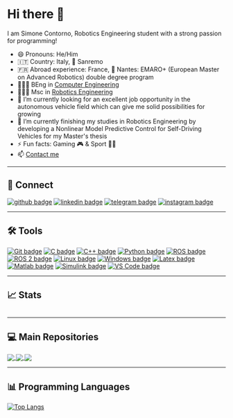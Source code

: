 # Hi there 👋

I am Simone Contorno, Robotics Engineering student with a strong passion for programming!

- 😄 Pronouns: He/Him
- 🇮🇹 Country: Italy, 📍 Sanremo
- 🇫🇷 Abroad experience: France, 📍 Nantes: EMARO+ (European Master on Advanced Robotics) double degree program 
- 👨🏻‍🎓 BEng in [Computer Engineering](https://corsi.unige.it/en/corsi/8719) 
- 👨🏻‍🎓 Msc in [Robotics Engineering](https://courses.unige.it/10635) 
- 🔭 I’m currently looking for an excellent job opportunity in the autonomous vehicle field which can give me solid possibilities for growing  
- 🌱 I’m currently finishing my studies in Robotics Engineering by developing a Nonlinear Model Predictive Control for Self-Driving Vehicles for my Master's thesis
- ⚡️ Fun facts: Gaming 🎮 & Sport 🏋️‍♂️
- 📫 <a href="mailto:simone.contorno@outlook.it">Contact me</a>

---

## 🔗 Connect 

<!--
<a href="https://github.com/simone-contorno"><img align="center" src="https://github.com/FortAwesome/Font-Awesome/blob/6.x/svgs/brands/github.svg" alt="github" height="5%" width="5%" style="color: #007bff;" /></a>
<a href="https://www.linkedin.com/in/simone-contorno-7a8505229"><img align="center" src="https://github.com/FortAwesome/Font-Awesome/blob/6.x/svgs/brands/linkedin.svg" alt="linkedin" height="5%" width="5%" /></a>
<a href="https://t.me/simone_contorno"><img align="center" src="https://github.com/FortAwesome/Font-Awesome/blob/6.x/svgs/brands/telegram.svg" alt="telegram" height="5%" width="5%" />
<a href="https://www.instagram.com/accounts/login/?next=/simone_contorno/"><img align="center" src="https://github.com/FortAwesome/Font-Awesome/blob/6.x/svgs/brands/instagram.svg" alt="instagram" height="5%" width="5%" /></a>
<a href="mailto:simone.contorno@outlook.it">
<img align="center" src="https://user-images.githubusercontent.com/81308076/155858753-ef1238f1-5887-4e4d-9ac2-2b0bb82836e2.png" alt="simone-contorno" height="5%" width="5%" />
</a>-->  

[![github badge](https://img.shields.io/badge/GitHub-black?style=social&logo=github)](https://github.com/simone-contorno) 
[![linkedin badge](https://img.shields.io/badge/LinkedIn-black?style=social&logo=linkedin)](https://www.linkedin.com/in/simone-contorno-7a8505229) 
[![telegram badge](https://img.shields.io/badge/Telegram-black?style=social&logo=telegram)](https://t.me/simone_contorno) 
[![instagram badge](https://img.shields.io/badge/Instagram-black?style=social&logo=instagram)](https://www.instagram.com/simone_contorno/) 

---

## 🛠️ Tools

[![Git badge](https://img.shields.io/badge/Git-black?style=flat&logo=git)](https://git-scm.com/)
[![C badge](https://img.shields.io/badge/C-black?style=flat&logo=c)](https://www.iso.org/standard/74528.html)
[![C++ badge](https://img.shields.io/badge/C++-black?style=flat&logo=c%2B%2B)](https://isocpp.org/)
[![Python badge](https://img.shields.io/badge/Python-black?style=flat&logo=python)](https://www.python.org/)
[![ROS badge](https://img.shields.io/badge/ROS-black?style=flat&logo=ros)](https://www.ros.org/)
[![ROS 2 badge](https://img.shields.io/badge/ROS_2-black?style=flat&logo=ros)](https://docs.ros.org/en/foxy/)
[![Linux badge](https://img.shields.io/badge/Linux-black?style=flat&logo=linux)](https://www.linux.org/)
[![Windows badge](https://img.shields.io/badge/Windows-black?style=flat&logo=windows)](https://www.microsoft.com/en-us/windows?r=1)
[![Latex badge](https://img.shields.io/badge/Latex-black?style=flat&logo=latex)](https://www.latex-project.org/)
[![Matlab badge](https://img.shields.io/badge/Matlab-black?style=flat&logo=mathworks)](https://www.mathworks.com/products/matlab.html)
[![Simulink badge](https://img.shields.io/badge/Simulink-black?style=flat&logo=mathworks)](https://www.mathworks.com/products/simulink.html)
[![VS Code badge](https://img.shields.io/badge/VS_Code-black?style=flat&logo=visual-studio-code)](https://code.visualstudio.com/)

<!--
<a href="https://git-scm.com" target="_blank"> <img src="https://www.vectorlogo.zone/logos/git-scm/git-scm-icon.svg" alt="git" width="5%" height="5%"/> </a> 
<a href="https://www.w3schools.com/c/index.php" target="_blank"> <img src="https://raw.githubusercontent.com/devicons/devicon/master/icons/c/c-original.svg" alt="c" width="5%" height="5%"/> </a> 
<a href="https://www.w3schools.com/cpp/default.asp" target="_blank"> <img src="https://raw.githubusercontent.com/devicons/devicon/master/icons/cplusplus/cplusplus-original.svg" alt="cplusplus" width="5%" height="5%"/> </a>
<a href="https://www.python.org" target="_blank"> <img src="https://raw.githubusercontent.com/devicons/devicon/master/icons/python/python-original.svg" alt="python" width="5%" height="5%"/> </a>
<a href="https://www.ros.org"> <img src="https://upload.wikimedia.org/wikipedia/commons/b/bb/Ros_logo.svg" alt="ros" width="5%" height="5%"/> </a>
<a href="https://ubuntu.com" target="_blank"> <img src="https://raw.githubusercontent.com/devicons/devicon/master/icons/linux/linux-original.svg" alt="linux" width="5%" height="5%"/> </a>
<a href="https://www.microsoft.com/en-us/windows" target="_blank"> <img src="https://upload.wikimedia.org/wikipedia/commons/3/34/Windows_logo_-_2012_derivative.svg" alt="windows" width="5%" height="5%"/> </a>
<a href="https://www.latex-project.org" target="_blank"> <img src="https://raw.githubusercontent.com/devicons/devicon/master/icons/latex/latex-original.svg" alt="latex" width="5%" height="5%"/> </a>
<a href="https://matlab.mathworks.com" target="_blank"> <img src="https://raw.githubusercontent.com/devicons/devicon/master/icons/matlab/matlab-original.svg" alt="matlab" width="5%" height="5%"/> </a>
<a href="https://code.visualstudio.com" target="_blank"> <img src="https://raw.githubusercontent.com/devicons/devicon/master/icons/vscode/vscode-original.svg" alt="vscode" width="5%" height="5%"/> </a>
-->

---

## 📈 Stats

![<My Stats>](https://github-readme-stats.vercel.app/api?username=simone-contorno&show_icons=true&theme=algolia)

---

## 💻 Main Repositories

<a href="https://github.com/simone-contorno/mynmpc">
  <img align="center" src="https://github-readme-stats.vercel.app/api/pin/?username=simone-contorno&repo=mynmpc&show_icons=true&theme=algolia" />
</a>

<a href="https://github.com/simone-contorno/yarpmanager-console2">
  <img align="center" src="https://github-readme-stats.vercel.app/api/pin/?username=simone-contorno&repo=yarpmanager-console2&show_icons=true&theme=algolia" />
</a>

<a href="https://github.com/simone-contorno/rt2-assignment">
  <img align="center" src="https://github-readme-stats.vercel.app/api/pin/?username=simone-contorno&repo=rt2-assignment&show_icons=true&theme=algolia" />
</a>

---

## 📊 Programming Languages

[![Top Langs](https://github-readme-stats.vercel.app/api/top-langs/?username=simone-contorno&show_icons=true&theme=algolia)](https://github.com/anuraghazra/github-readme-stats)
